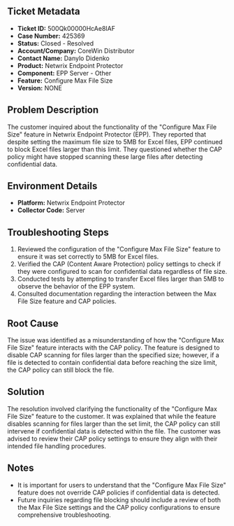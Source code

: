 ## Ticket Metadata
- **Ticket ID:** 500Qk00000HcAe8IAF
- **Case Number:** 425369
- **Status:** Closed - Resolved
- **Account/Company:** CoreWin Distributor
- **Contact Name:** Danylo Didenko
- **Product:** Netwrix Endpoint Protector
- **Component:** EPP Server - Other
- **Feature:** Configure Max File Size
- **Version:** NONE

## Problem Description
The customer inquired about the functionality of the "Configure Max File Size" feature in Netwrix Endpoint Protector (EPP). They reported that despite setting the maximum file size to 5MB for Excel files, EPP continued to block Excel files larger than this limit. They questioned whether the CAP policy might have stopped scanning these large files after detecting confidential data.

## Environment Details
- **Platform:** Netwrix Endpoint Protector
- **Collector Code:** Server

## Troubleshooting Steps
1. Reviewed the configuration of the "Configure Max File Size" feature to ensure it was set correctly to 5MB for Excel files.
2. Verified the CAP (Content Aware Protection) policy settings to check if they were configured to scan for confidential data regardless of file size.
3. Conducted tests by attempting to transfer Excel files larger than 5MB to observe the behavior of the EPP system.
4. Consulted documentation regarding the interaction between the Max File Size feature and CAP policies.

## Root Cause
The issue was identified as a misunderstanding of how the "Configure Max File Size" feature interacts with the CAP policy. The feature is designed to disable CAP scanning for files larger than the specified size; however, if a file is detected to contain confidential data before reaching the size limit, the CAP policy can still block the file.

## Solution
The resolution involved clarifying the functionality of the "Configure Max File Size" feature to the customer. It was explained that while the feature disables scanning for files larger than the set limit, the CAP policy can still intervene if confidential data is detected within the file. The customer was advised to review their CAP policy settings to ensure they align with their intended file handling procedures.

## Notes
- It is important for users to understand that the "Configure Max File Size" feature does not override CAP policies if confidential data is detected.
- Future inquiries regarding file blocking should include a review of both the Max File Size settings and the CAP policy configurations to ensure comprehensive troubleshooting.